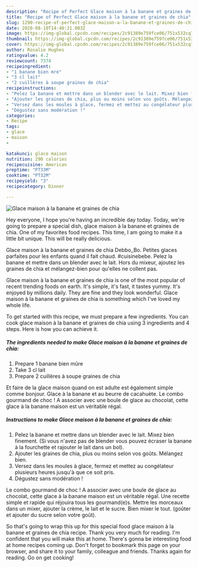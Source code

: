 ```yaml
---
description: "Recipe of Perfect Glace maison à la banane et graines de chia"
title: "Recipe of Perfect Glace maison à la banane et graines de chia"
slug: 1290-recipe-of-perfect-glace-maison-a-la-banane-et-graines-de-chia
date: 2020-08-10T14:40:21.083Z
image: https://img-global.cpcdn.com/recipes/2c91389e759fce06/751x532cq70/glace-maison-a-la-banane-et-graines-de-chia-photo-principale-de-la-recette.jpg
thumbnail: https://img-global.cpcdn.com/recipes/2c91389e759fce06/751x532cq70/glace-maison-a-la-banane-et-graines-de-chia-photo-principale-de-la-recette.jpg
cover: https://img-global.cpcdn.com/recipes/2c91389e759fce06/751x532cq70/glace-maison-a-la-banane-et-graines-de-chia-photo-principale-de-la-recette.jpg
author: Rosalie Hughes
ratingvalue: 4.2
reviewcount: 7374
recipeingredient:
- "1 banane bien mre"
- "3 cl lait"
- "2 cuillères à soupe graines de chia"
recipeinstructions:
- "Pelez la banane et mettre dans un blender avec le lait. Mixez bien finement. (Si vous n&#39;avez pas de blender vous pouvez écraser la banane à la fourchette et rajouter le lait dans un bol)."
- "Ajouter les graines de chia, plus ou moins selon vos goûts. Mélangez bien."
- "Versez dans les moules à glace, fermez et mettez au congélateur plusieurs heures jusqu&#39;à que ce soit pris."
- "Dégustez sans modération !"
categories:
- Recipe
tags:
- glace
- maison
- 

katakunci: glace maison  
nutrition: 290 calories
recipecuisine: American
preptime: "PT33M"
cooktime: "PT32M"
recipeyield: "3"
recipecategory: Dinner

---
```



![Glace maison à la banane et graines de chia](https://img-global.cpcdn.com/recipes/2c91389e759fce06/751x532cq70/glace-maison-a-la-banane-et-graines-de-chia-photo-principale-de-la-recette.jpg)

Hey everyone, I hope you're having an incredible day today. Today, we're going to prepare a special dish, glace maison à la banane et graines de chia. One of my favorites food recipes. This time, I am going to make it a little bit unique. This will be really delicious.

Glace maison à la banane et graines de chia Debbo_Bo. Petites glaces parfaites pour les enfants quand il fait chaud. #cuisinebebe. Pelez la banane et mettre dans un blender avec le lait. Hors du mixeur, ajoutez les graines de chia et mélangez-bien pour qu&#39;elles ne collent pas.

Glace maison à la banane et graines de chia is one of the most popular of recent trending foods on earth. It's simple, it's fast, it tastes yummy. It's enjoyed by millions daily. They are fine and they look wonderful. Glace maison à la banane et graines de chia is something which I've loved my whole life.


To get started with this recipe, we must prepare a few ingredients. You can cook glace maison à la banane et graines de chia using 3 ingredients and 4 steps. Here is how you can achieve it.

<!--inarticleads1-->

##### The ingredients needed to make Glace maison à la banane et graines de chia:

1. Prepare 1 banane bien mûre
1. Take 3 cl lait
1. Prepare 2 cuillères à soupe graines de chia


Et faire de la glace maison quand on est adulte est également simple comme bonjour. Glace à la banane et au beurre de cacahuète. Le combo gourmand de choc ! A associer avec une boule de glace au chocolat, cette glace à la banane maison est un véritable régal. 

<!--inarticleads2-->

##### Instructions to make Glace maison à la banane et graines de chia:

1. Pelez la banane et mettre dans un blender avec le lait. Mixez bien finement. (Si vous n&#39;avez pas de blender vous pouvez écraser la banane à la fourchette et rajouter le lait dans un bol).
1. Ajouter les graines de chia, plus ou moins selon vos goûts. Mélangez bien.
1. Versez dans les moules à glace, fermez et mettez au congélateur plusieurs heures jusqu&#39;à que ce soit pris.
1. Dégustez sans modération !


Le combo gourmand de choc ! A associer avec une boule de glace au chocolat, cette glace à la banane maison est un véritable régal. Une recette simple et rapide qui réjouira tous les gourmand(e)s. Mettre les morceaux dans un mixer, ajouter la crème, le lait et le sucre. Bien mixer le tout. (goûter et ajouter du sucre selon votre goût). 

So that's going to wrap this up for this special food glace maison à la banane et graines de chia recipe. Thank you very much for reading. I'm confident that you will make this at home. There's gonna be interesting food at home recipes coming up. Don't forget to bookmark this page on your browser, and share it to your family, colleague and friends. Thanks again for reading. Go on get cooking!
